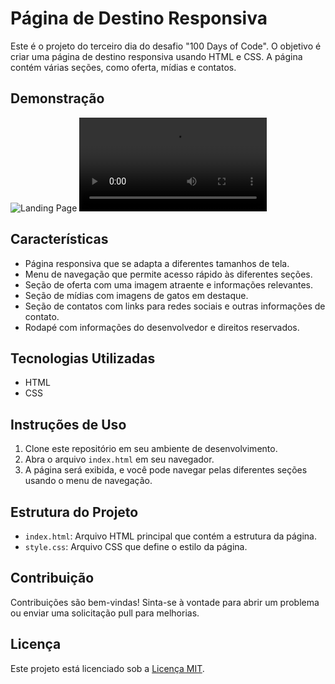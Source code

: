 # Página de Destino Responsiva

Este é o projeto do terceiro dia do desafio "100 Days of Code". O objetivo é criar uma página de destino responsiva usando HTML e CSS. A página contém várias seções, como oferta, mídias e contatos.

## Demonstração

![Landing Page](./imagens/Dia%203%20-%20P%C3%A1gina%20de%20Destino%20Responsiva.png)
![Vídeo Apresentação](./imagens/dia%203%20-%20layout%20responsivo.mp4)

## Características

- Página responsiva que se adapta a diferentes tamanhos de tela.
- Menu de navegação que permite acesso rápido às diferentes seções.
- Seção de oferta com uma imagem atraente e informações relevantes.
- Seção de mídias com imagens de gatos em destaque.
- Seção de contatos com links para redes sociais e outras informações de contato.
- Rodapé com informações do desenvolvedor e direitos reservados.

## Tecnologias Utilizadas

- HTML
- CSS

## Instruções de Uso

1. Clone este repositório em seu ambiente de desenvolvimento.
2. Abra o arquivo `index.html` em seu navegador.
3. A página será exibida, e você pode navegar pelas diferentes seções usando o menu de navegação.

## Estrutura do Projeto

- `index.html`: Arquivo HTML principal que contém a estrutura da página.
- `style.css`: Arquivo CSS que define o estilo da página.

## Contribuição

Contribuições são bem-vindas! Sinta-se à vontade para abrir um problema ou enviar uma solicitação pull para melhorias.

## Licença

Este projeto está licenciado sob a [Licença MIT](LICENSE).
